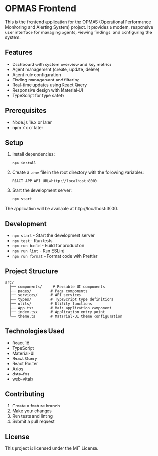 # OPMAS Frontend

This is the frontend application for the OPMAS (Operational Performance Monitoring and Alerting System) project. It provides a modern, responsive user interface for managing agents, viewing findings, and configuring the system.

## Features

- Dashboard with system overview and key metrics
- Agent management (create, update, delete)
- Agent rule configuration
- Finding management and filtering
- Real-time updates using React Query
- Responsive design with Material-UI
- TypeScript for type safety

## Prerequisites

- Node.js 16.x or later
- npm 7.x or later

## Setup

1. Install dependencies:
   ```bash
   npm install
   ```

2. Create a `.env` file in the root directory with the following variables:
   ```
   REACT_APP_API_URL=http://localhost:8000
   ```

3. Start the development server:
   ```bash
   npm start
   ```

The application will be available at http://localhost:3000.

## Development

- `npm start` - Start the development server
- `npm test` - Run tests
- `npm run build` - Build for production
- `npm run lint` - Run ESLint
- `npm run format` - Format code with Prettier

## Project Structure

```
src/
  ├── components/     # Reusable UI components
  ├── pages/         # Page components
  ├── services/      # API services
  ├── types/         # TypeScript type definitions
  ├── utils/         # Utility functions
  ├── App.tsx        # Main application component
  ├── index.tsx      # Application entry point
  └── theme.ts       # Material-UI theme configuration
```

## Technologies Used

- React 18
- TypeScript
- Material-UI
- React Query
- React Router
- Axios
- date-fns
- web-vitals

## Contributing

1. Create a feature branch
2. Make your changes
3. Run tests and linting
4. Submit a pull request

## License

This project is licensed under the MIT License. 